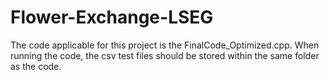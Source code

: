 # Flower-Exchange-LSEG
The code applicable for this project is the FinalCode_Optimized.cpp. When running the code, the csv test files should be stored within the same folder as the code.
